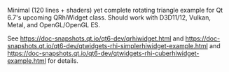 Minimal (120 lines + shaders) yet complete rotating triangle example for Qt 6.7's upcoming QRhiWidget class.
Should work with D3D11/12, Vulkan, Metal, and OpenGL/OpenGL ES.

See https://doc-snapshots.qt.io/qt6-dev/qrhiwidget.html
and https://doc-snapshots.qt.io/qt6-dev/qtwidgets-rhi-simplerhiwidget-example.html
and https://doc-snapshots.qt.io/qt6-dev/qtwidgets-rhi-cuberhiwidget-example.html
for details.
